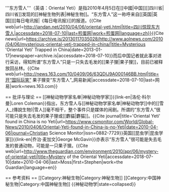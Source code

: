 '''东方雪人'''（英语：Oriental Yeti）是指2010年4月5日在[[中國|中国]][[四川省|四川省]]发现的[[神秘生物列表|神秘生物]]。“东方雪人”这一称呼来自[[英国|英国]][[每日电讯报|《每日电讯报》]]的报道。<ref>{{Cite web|url=http://jandan.net/2010/04/06/oriental-yeti.html|title=四川惊现东方雪人|accessdate=2018-07-10|last=煎蛋网|work=煎蛋网|language=zh}}</ref><ref>{{Cite news|url=https://archive.is/20130117035028/http://www.aolnews.com/2010/04/06/mysterious-oriental-yeti-trapped-in-china/|title=Mysterious 'Oriental Yeti' Trapped in China|date=2013-01-17|newspaper=archive.is|accessdate=2018-07-10}}</ref>而后中国记者就此事对进行采访，得知所谓“东方雪人”只是一只失去毛发的[[果子狸|果子狸]]，目前已被释放回丛林。<ref>{{Cite web|url=http://news.163.com/10/0409/06/63QDIJ9A000146BB.html|title=开“国际玩笑” 果子狸变“东方雪人”_网易新闻|accessdate=2018-07-10|last=网易|work=news.163.com}}</ref>

== 批评与理论 ==
[[神秘动物学家名单|神秘动物学家]]{{link-en|洛伦·科尔曼|Loren Coleman}}指出，东方雪人与[[神秘动物学家名单|神秘动物学]]中的[[雪人_(傳說生物)|雪人]]毫不相干，整个事件只是媒体的闹剧。所谓的“东方雪人”很可能只是失去毛发的果子狸或[[麝貓|麝猫]]。<ref>{{Cite journal|title='Oriental Yeti' found in China is no Yeti|url=https://www.csmonitor.com/World/Global-News/2010/0406/Oriental-Yeti-found-in-China-is-no-Yeti|date=2010-04-06|journal=Christian Science Monitor|issn=0882-7729}}</ref>英国[[昆虫学|昆虫学家]]{{link-en|乔治·麦加文|George McGavin}}亦表示“东方雪人”很可能是失去毛发的普通动物，可能是一只果子狸。<ref>{{Cite web|url=http://www.theguardian.com/environment/2010/apr/06/mystery-of-oriental-yeti|title=Mystery of the Oriental Yeti|accessdate=2018-07-10|date=2010-04-06|last=Moss|first=Stephen|work=the Guardian|language=en}}</ref>

== 参考资料 ==
<references />
[[Category:神秘生物|Category:神秘生物]]
[[Category:中国神秘生物|Category:中国神秘生物]]
{{神秘动物学|state=collapsed}}